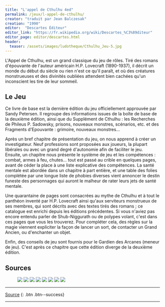 ```yaml
---
title: "L'appel de Cthulhu 4ed"
permalink: /jeux/l-appel-de-cthulhu/
creator: "traduit par Jean Balczesak"
creation: "1990"
editor:  "Descartes Éditeur"
editor_link: "https://fr.wikipedia.org/wiki/Descartes_%C3%89diteur"
editor_page: editor/descartes.html
header:
  teaser: /assets/images/ludotheque/Cthulhu_Jeu-5.jpg
---
```


L'Appel de Cthulhu, est un grand classique du jeu de rôles. Tiré des romans d'épouvante de l'auteur américain H.P. Lovecraft (1890-1937), il décrit un monde du début du siècle ou rien n'est ce qu'il paraît, et où des créatures monstrueuses et des divinités oubliées attendent bien cachées qu'un inconscient les tire de leur sommeil.

## Le Jeu

Ce livre de base est la dernière édition du jeu officiellement approuvée par Sandy Petersen. Il regroupe des informations issues de la boîte de base de la deuxième édition, ainsi que du Supplément de Cthulhu : les Recherches de Phileus P. Sadowsky, prisons, nouveaux monstres, scénarios, etc. et des Fragments d'Epouvante : grimoire, nouveaux monstres...

Après un bref chapitre de présentation du jeu, on nous apprend à créer un investigateur. Neuf professions sont proposées aux joueurs, la plupart libérales ou avec un grand degré d'autonomie afin de faciliter le jeu. Ensuite, un chapitre nous présente le système de jeu et les compétences : combat, armes à feu, chutes... tout est passé au crible en quelques pages, avant de céder la place à une liste explicative des compétences. La santé mentale est abordée dans un chapitre à part entière, et une table des folies complétée par une longue liste de phobies diverses vient annoncer le destin funeste des personnages qui auront le malheur de rater leurs jets de santé mentale.

Une quarantaine de pages sont consacrées au mythe de Cthulhu et à tout le panthéon inventé par H.P. Lovecraft ainsi qu'aux serviteurs monstrueux de ses membres, qui sont décrits avec des textes tirés des romans ; ce catalogue est enrichi depuis les éditions précédentes. Si vous n'aviez pas encore entendu parler de Shub-Niggurath ou de polypes volant, c'est dans ces pages que vous les trouverez. Pour compléter cela, des règles sur la magie viennent expliciter la façon de lancer un sort, de contacter un Grand Ancien, ou d'enchanter un objet.

Enfin, des conseils de jeu sont fournis pour le Gardien des Arcanes (meneur de jeu). C'est après ce chapitre que cette édition diverge de la deuxième édition.

## Sources

<figure class="half">

  <img src="/assets/images/ludotheque/Cthulhu_Jeu-1.jpg">
  <img src="/assets/images/ludotheque/Cthulhu_Jeu-4.jpg">
  <img src="/assets/images/ludotheque/Cthulhu_Jeu-2.jpg">
  <img src="/assets/images/ludotheque/Cthulhu_Jeu-3.jpg">
  <img src="/assets/images/ludotheque/Cthulhu_Jeu-5.jpg">
  <img src="/assets/images/ludotheque/Cthulhu_Jeu-6.jpg">
  <img src="/assets/images/ludotheque/Cthulhu_Jeu-7.jpg">
  <img src="/assets/images/ludotheque/Cthulhu_Jeu-8.jpg">


</figure>

---

[Source](https://www.legrog.org/jeux/appel-de-cthulhu/appel-de-cthulhu-4eme-ed-fr)
{: .btn .btn--success} 

---
